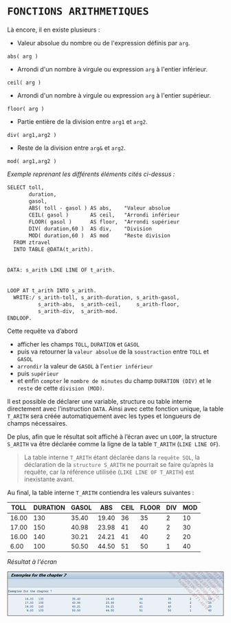 # **`FONCTIONS ARITHMETIQUES`**

Là encore, il en existe plusieurs :

- Valeur absolue du nombre ou de l'expression définis par `arg`.

```JS
abs( arg )
```

- Arrondi d'un nombre à virgule ou expression `arg` à l'entier inférieur.

```JS
ceil( arg )
```

- Arrondi d'un nombre à virgule ou expression `arg` à l'entier supérieur.

```JS
floor( arg )
```

- Partie entière de la division entre `arg1` et `arg2`.

```JS
div( arg1,arg2 )
```

- Reste de la division entre `arg&` et `arg2`.

```JS
mod( arg1,arg2 )
```

_Exemple reprenant les différents éléments cités ci-dessus :_

```JS
SELECT toll,
       duration,
       gasol,
       ABS( toll - gasol ) AS abs,    "Valeur absolue
       CEIL( gasol )       AS ceil,   "Arrondi inférieur
       FLOOR( gasol )      AS floor,  "Arrondi supérieur
       DIV( duration,60 )  AS div,    "Division
       MOD( duration,60 )  AS mod     "Reste division
  FROM ztravel
  INTO TABLE @DATA(t_arith).


DATA: s_arith LIKE LINE OF t_arith.


LOOP AT t_arith INTO s_arith.
  WRITE:/ s_arith-toll, s_arith-duration, s_arith-gasol,
          s_arith-abs,  s_arith-ceil,     s_arith-floor,
          s_arith-div,  s_arith-mod.
ENDLOOP.
```

Cette requête va d’abord

- afficher les champs `TOLL`, `DURATION` et `GASOL`
- puis va retourner la `valeur absolue` de la `soustraction` entre `TOLL` et `GASOL`
- `arrondir` la valeur de `GASOL` à l’`entier inférieur`
- puis `supérieur`
- et enfin `compter` le `nombre de minutes` du champ `DURATION (DIV)` et le `reste` de cette `division (MOD)`.

Il est possible de déclarer une variable, structure ou table interne directement avec l’instruction `DATA`. Ainsi avec cette fonction unique, la table `T_ARITH` sera créée automatiquement avec les types et longueurs de champs nécessaires.

De plus, afin que le résultat soit affiché à l’écran avec un `LOOP`, la structure `S_ARITH` va être déclarée comme la ligne de la table `T_ARITH` (`LIKE LINE OF`).

> La table interne `T_ARITH` étant déclarée dans la `requête SQL`, la déclaration de la `structure S_ARITH` ne pourrait se faire qu’après la requête, car la référence utilisée (`LIKE LINE OF T_ARITH`) est inexistante avant.

Au final, la table interne `T_ARITH` contiendra les valeurs suivantes :

| **TOLL** | **DURATION** | **GASOL** | **ABS** | **CEIL** | **FLOOR** | **DIV** | **MOD** |
| -------- | ------------ | --------- | ------- | -------- | --------- | ------- | ------- |
| 16.00    | 130          | 35.40     | 19.40   | 36       | 35        | 2       | 10      |
| 17.00    | 150          | 40.98     | 23.98   | 41       | 40        | 2       | 30      |
| 16.00    | 140          | 30.21     | 24.21   | 41       | 40        | 2       | 20      |
| 6.00     | 100          | 50.50     | 44.50   | 51       | 50        | 1       | 40      |

_Résultat à l'écran_

![](../00_Ressources/09_13_01.png)
